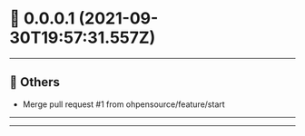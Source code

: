 # :confetti_ball: 0.0.0.1 (2021-09-30T19:57:31.557Z)
- - -
## :newspaper: Others
* Merge pull request #1 from ohpensource/feature/start
- - -
- - -
